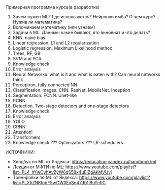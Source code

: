 Примерная программа курса(в разработке)

   
   1. Зачем нужен ML? Где используется? Нейронки имба? О чем курс?... Нужна ли математика?
   2. Вспоминаем математику (или узнаем)
   3. Задачи в ML. Данные: какие бывают, кто виновнат и что делать?
   4. KNN, naive bias
   5. Linear regression, L1 and L2 regularization
   6. Logistic regression, Maximum Likelihood method
   7. Trees, RF, GB
   8. SVM and PCA
   9. Knowledge check
   10. Error analysis
   11. Neural Networks: what is it and what is eaten with? Can neural networks think
   12. Perceptron, fully connected NN
   13. Classification images. CNN. ResNet, MobileNet, Inception
   14. Segmentation. FCNN. Unet-like
   15. RCNN
   16. Detection. Two-stage detectors and one-stage detectors
   17. Knowledge check
   18. Error analysis
   19. YOLO
   20. CRNN
   21. Attention!
   22. Transformers
   23. Knowledge check
??? Optimizators
??? LR-schedulers

ИСТОЧНИКИ: 
- Хендбук по ML от Яндекса: https://education.yandex.ru/handbook/ml
- Лекции от МФТИ по ML: https://www.youtube.com/playlist?list=PL4_hYwCyhAvZyW6qS58x4uElZgAkMVUvj
- Тренировки по ML от Яндекса: https://www.youtube.com/playlist?list=PLXtiZNKIobF5wGW0ExSn47db1I8uYnfIC
